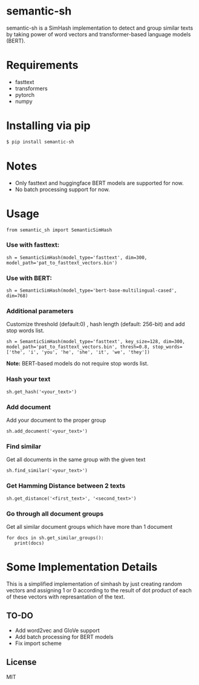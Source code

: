 # semantic-sh


semantic-sh is a SimHash implementation to detect and group similar texts by taking power of word vectors and transformer-based language models (BERT).



# Requirements
 - fasttext
 - transformers
 - pytorch
 - numpy
# Installing via pip

```sh
$ pip install semantic-sh
```
# Notes

  - Only fasttext and huggingface BERT models are supported for now.
  - No batch processing support for now.


# Usage

```
from semantic_sh import SemanticSimHash
```

### Use with fasttext:
```
sh = SemanticSimHash(model_type='fasttext', dim=300, model_path='pat_to_fasttext_vectors.bin')
```

### Use with BERT:

```
sh = SemanticSimHash(model_type='bert-base-multilingual-cased', dim=768)
```

### Additional parameters

Customize threshold (default:0) , hash length (default: 256-bit) and add stop words list.

```
sh = SemanticSimHash(model_type='fasttext', key_size=128, dim=300, model_path='pat_to_fasttext_vectors.bin', thresh=0.8, stop_words=['the', 'i', 'you', 'he', 'she', 'it', 'we', 'they'])
```

**Note:** BERT-based models do not require stop words list.

### Hash your text

```
sh.get_hash('<your_text>')
```

### Add document

Add your document to the proper group

```
sh.add_document('<your_text>')
```

###  Find similar

Get all documents in the same group with the given text

```
sh.find_similar('<your_text>')
```

### Get Hamming Distance between 2 texts

```
sh.get_distance('<first_text>', '<second_text>')
```

### Go through all document groups

Get all similar document groups which have more than 1 document

```
for docs in sh.get_similar_groups():
   print(docs)
```

# Some Implementation Details

This is a simplified implementation of simhash by just creating random 
vectors and assigning 1 or 0 according to the result of dot product of each of these vectors with
represantation of the text.  

## TO-DO

 - Add word2vec and GloVe support
 - Add batch processing for BERT models
 - Fix import scheme

License
----

MIT
